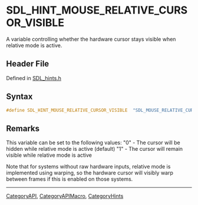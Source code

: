 # SDL_HINT_MOUSE_RELATIVE_CURSOR_VISIBLE

A variable controlling whether the hardware cursor stays visible when relative mode is active.

## Header File

Defined in [SDL_hints.h](https://github.com/libsdl-org/SDL/blob/SDL2/include/SDL_hints.h)

## Syntax

```c
#define SDL_HINT_MOUSE_RELATIVE_CURSOR_VISIBLE  "SDL_MOUSE_RELATIVE_CURSOR_VISIBLE"
```

## Remarks

This variable can be set to the following values: "0" - The cursor will be
hidden while relative mode is active (default) "1" - The cursor will remain
visible while relative mode is active

Note that for systems without raw hardware inputs, relative mode is
implemented using warping, so the hardware cursor will visibly warp between
frames if this is enabled on those systems.





----
[CategoryAPI](CategoryAPI), [CategoryAPIMacro](CategoryAPIMacro), [CategoryHints](CategoryHints)

